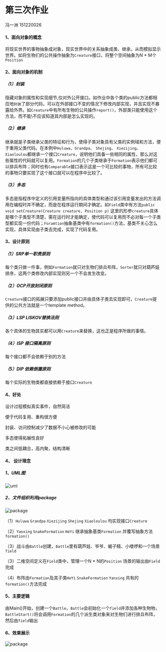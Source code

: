 # 第三次作业 

  冯一洲   151220026  

#### 1、面向对象的概念

​	将现实世界的事物抽象成对象，现实世界中的关系抽象成类、继承，从而模拟显示世界。如将生物们的公共操作抽象为`Creature`接口，将整个空间抽象为N * M个`Position` 



#### 2、面向对象的机制

##### （1）封装

​    	隐藏对象的属性和实现细节,仅对外公开接口。如作业中各个类的public方法都相应地`封装`了部分代码，可以在外部接口不变的情况下修改内部实现，并且实现不暴露给外界。如`Creature`中有所有生物的公共操作`report()`，外部类只能使用这个方法，而不能\不应该知道其内部是怎么实现的。

##### （2）继承

​	继承就是子类继承父类的特征和行为，使得子类对象具有父类的实例域和方法，便于重用父类代码。在本例中`Huluwa`、`Grandpa`、 `Shejing`、 `Xiezijing`、`Xiaoloulou`都继承一个接口`Creature`，说明他们具备一些相同的属性，那么对这些属性的代码就可以复用。`Formation`的几个子类继承于`Formation`表示他们都可以排兵布阵；同时也有`Comparable`接口表示这是一个可比较的事物，所有可比较的事物只要实现了这个接口就可以在程序中比较了。

##### （3）多态

​	多态是指程序中定义的引用变量所指向的具体类型和通过该引用变量发出的方法调用在编程时并不确定，而是在程序运行期间才确定。如`Field`类中有方法`public void setCreature(Creature creature, Position p)`  这里的形参`creature`具体是哪个子类型不清楚，需在运行时才能确定，使代码可以复用而不必对每一个子类型都实现一份代码；`Foramtion`抽象基类中有`formation()`方法，基类不关心怎么实现，具体实现由子类去完成，实现了代码复用。



#### 3、设计原则

##### （1）SRP单一职责原则

每个类只做一件事，例如`Formation`就只对生物们排兵布阵，`Sorter`就只对葫芦娃排序，这两个类修改内部实现则另一个不会发生改变。

##### （2）OCP开放封闭原则

`Creature`接口的拓展只要添加public接口并由具体子类去实现即可，`Creature`提供的公共方法就是一个template method。

##### （3）LSP LISKOV替换法则

各个具体的生物其实都可以用`Creature`来替换，这也正是程序所做的事情。

##### （4）ISP 接口隔离原则

每个接口都不会依赖于别的方法

##### （5）DIP 依赖倒置原则

每个实际的生物类都直接依赖于接口`Creature`



#### 4、好处

设计过程模拟真实事件，自然简洁

便于代码复用、重构很方便

封装、访问控制减少了数据不小心被修改的可能

多态使得拓展性良好

类之间低耦合，高内聚，结构清晰



#### 4、 设计理念

#####  	1、UML图

![uml](./img/uml.png)

#####	2、文件组织利用package

![package](./img/package.png)

（1）`Huluwa` `Grandpa` `Xiezijing` `Shejing` `Xiaoloulou` 均实现接口`Creature`

（2）`Yanxing` `SnakeFormation` `HeYi` 继承抽象基类`Formation` 并覆写抽象方法`formation()`

（3）战斗由`Battle`创建，`Battle`里有葫芦娃、爷爷、蝎子精、小喽啰和一个场景`field`

（3）二维空间定义在`Field`类中，管理一个N * N的`Position` 场景的输出由`Field`完成

（4）布阵由`Formation`及其子类`HeYi` `SnakeFormation` `Yanxing` 共有的`formation()`方法完成



#### 5、主要逻辑

​	由Main()开始，创建一个`Battle`，`Battle`会初始化一个`field`并添加各种生物物，`BattleStart()`将会调用`Formation`的几个派生类对象来对生物们进行排兵布阵，然后由`field`输出



#### 6、效果展示

![package](./img/result.png)





